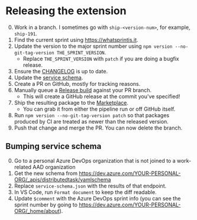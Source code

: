 # Releasing the extension

0. Work in a branch. I sometimes go with `ship-<version-num>`, for example,
   `ship-191`.
1. Find the current sprint using https://whatsprintis.it.
2. Update the version to the major sprint number using
   `npm version --no-git-tag-version THE_SPRINT_VERSION`.
    - Replace `THE_SPRINT_VERSION` with `patch` if you are doing a bugfix
      release.
3. Ensure the [CHANGELOG](CHANGELOG.md) is up to date.
4. Update the [service schema](#bumping-service-schema).
5. Create a PR on GitHub, mostly for tracking reasons.
6. Manually queue a
   [Release build](https://dev.azure.com/ms/azure-pipelines-vscode/_build?definitionId=12)
   against your PR branch.
    - This will create a GitHub release at the commit you've specified!
7. Ship the resulting package to the
   [Marketplace](https://marketplace.visualstudio.com/manage/publishers/ms-azure-devops).
    - You can grab it from either the pipeline run or off GitHub itself.
8. Run `npm version --no-git-tag-version patch` so that packages produced by CI
   are treated as newer than the released version.
9. Push that change and merge the PR. You can now delete the branch.

## Bumping service schema

0. Go to a personal Azure DevOps organization that is not joined to a
   work-related AAD organization
1. Get the new schema from
   https://dev.azure.com/YOUR-PERSONAL-ORG/_apis/distributedtask/yamlschema
2. Replace `service-schema.json` with the results of that endpoint.
3. In VS Code, run `Format document` to keep the diff readable.
4. Update `$comment` with the Azure DevOps sprint info (you can see the sprint
   number by going to https://dev.azure.com/YOUR-PERSONAL-ORG/_home/about).
